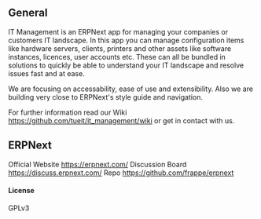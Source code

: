 ## General

IT Management is an ERPNext app for managing your companies or customers IT landscape. In this app you can manage configuration items like hardware servers, clients, printers and other assets like software instances, licences, user accounts etc. These can all be bundled in solutions to quickly be able to understand your IT landscape and resolve issues fast and at ease.

We are focusing on accessability, ease of use and extensibility. Also we are building very close to ERPNext's style guide and navigation.

For further information read our Wiki https://github.com/tueit/it_management/wiki or get in contact with us.
## ERPNext
Official Website https://erpnext.com/
Discussion Board https://discuss.erpnext.com/
Repo https://github.com/frappe/erpnext


#### License

GPLv3
